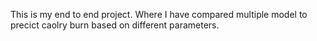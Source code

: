 This is my end to end project. Where I have compared multiple model to precict caolry burn based on different parameters.

